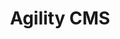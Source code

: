 ---
blog: https://v12data.com/blog/25-amazing-omnichannel-statistics-every-marketer-should-know
facebook: https://facebook.com/AgilityCMS
linkedin: https://linkedin.com/company/agilitycms
logohandle: agilitycms
sort: agilitycms
title: Agility CMS
twitter: https://x.com/agilitycms
website: https://agilitycms.com/
---